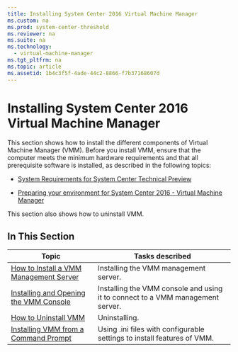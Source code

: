 ```yaml
---
title: Installing System Center 2016 Virtual Machine Manager
ms.custom: na
ms.prod: system-center-threshold
ms.reviewer: na
ms.suite: na
ms.technology: 
  - virtual-machine-manager
ms.tgt_pltfrm: na
ms.topic: article
ms.assetid: 1b4c3f5f-4ade-44c2-8866-f7b37168607d
---
```

# Installing System Center 2016 Virtual Machine Manager
This section shows how to install the different components of Virtual Machine Manager (VMM). Before you install VMM, ensure that the computer meets the minimum hardware requirements and that all prerequisite software is installed, as described in the following topics:

-   [System Requirements for System Center Technical Preview](../../system-requirements/System-Requirements-for-System-Center-Technical-Preview.md)

-   [Preparing your environment for System Center 2016 - Virtual Machine Manager](Preparing-your-environment-for-System-Center-2016---Virtual-Machine-Manager.md)

This section also shows how to uninstall VMM.

## In This Section

|Topic|Tasks described|
|---------|-------------------|
|[How to Install a VMM Management Server](How-to-Install-a-VMM-Management-Server.md)|Installing the VMM management server.|
|[Installing and Opening the VMM Console](Installing-and-Opening-the-VMM-Console.md)|Installing the VMM console and using it to connect to a VMM management server.|
|[How to Uninstall VMM](How-to-Uninstall-VMM.md)|Uninstalling.|
|[Installing VMM from a Command Prompt](Installing-VMM-from-a-Command-Prompt.md)|Using .ini files with configurable settings to install features of VMM.|


